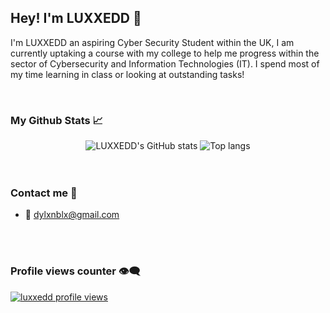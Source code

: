 ## Hey! I'm LUXXEDD 👋
I'm  LUXXEDD an aspiring Cyber Security Student within the UK, I am currently uptaking a course with my college to help me progress within the sector of Cybersecurity and Information Technologies (IT). I spend most of my time learning in class or looking at outstanding tasks! 

<br>

### My Github Stats 📈

<div align="center">
<img alt="LUXXEDD's GitHub stats" src="https://github-readme-stats.vercel.app/api?username=luxxedd&show_icons=true&theme=transparent"/>
<img alt="Top langs" src="https://github-readme-stats.vercel.app/api/top-langs/?username=luxxedd&layout=compact&&langs_count=8"/>
</div>

<br/>
<br>

### Contact me 📨
- :email: dylxnblx@gmail.com
<br/>

<br>

### Profile views counter 👁️‍🗨️
[![luxxedd profile views](https://u8views.com/api/v1/github/profiles/86127787/views/day-week-month-total-count.svg)](https://u8views.com/github/luxxedd)

<br/>
